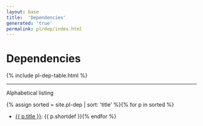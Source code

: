 ```yaml
---
layout: base
title:  'Dependencies'
generated: 'true'
permalink: pl/dep/index.html
---
```


# Dependencies

{% include pl-dep-table.html %}

----------

Alphabetical listing

{% assign sorted = site.pl-dep | sort: 'title' %}{% for p in sorted %}
* [{{ p.title }}](): {{ p.shortdef }}{% endfor %}
